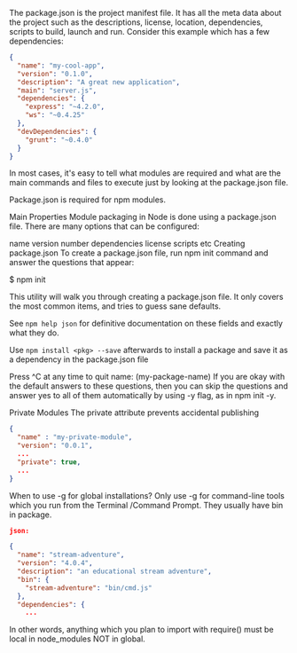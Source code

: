 The package.json is the project manifest file. It has all the meta data about the project such as the descriptions, license, location, dependencies, scripts to build, launch and run. Consider this example which has a few dependencies:

```json
{
  "name": "my-cool-app",
  "version": "0.1.0",
  "description": "A great new application",
  "main": "server.js",
  "dependencies": {
    "express": "~4.2.0",
    "ws": "~0.4.25"
  },
  "devDependencies": {
    "grunt": "~0.4.0"
  }
}
```

In most cases, it's easy to tell what modules are required and what are the main commands and files to execute just by looking at the package.json file.

Package.json is required for npm modules.

Main Properties
Module packaging in Node is done using a package.json file. There are many options that can be configured:

name
version number
dependencies
license
scripts
etc
Creating package.json
To create a package.json file, run npm init command and answer the questions that appear:

$ npm init

This utility will walk you through creating a package.json
file.  It only covers the most common items, and tries to
guess sane defaults.

See `npm help json` for definitive documentation on these
fields and exactly what they do.

Use `npm install <pkg> --save` afterwards to install a package
and save it as a dependency in the package.json file

Press ^C at any time to quit
name: (my-package-name)
If you are okay with the default answers to these questions, then you can skip the questions and answer yes to all of them automatically by using -y flag, as in npm init -y.

Private Modules
The private attribute prevents accidental publishing
```json
{
  "name" : "my-private-module",
  "version": "0.0.1",
  ...
  "private": true,
  ...
}
```
When to use -g for global installations?
Only use -g for command-line tools which you run from the Terminal /Command Prompt. They usually have bin in package.
```json
json:

{
  "name": "stream-adventure",
  "version": "4.0.4",
  "description": "an educational stream adventure",
  "bin": {
    "stream-adventure": "bin/cmd.js"
  },
  "dependencies": {
    ...
```
In other words, anything which you plan to import with require() must be local in node_modules NOT in global.
